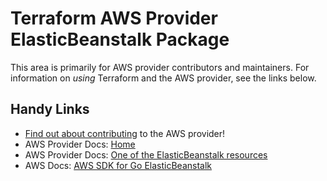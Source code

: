 # Terraform AWS Provider ElasticBeanstalk Package

This area is primarily for AWS provider contributors and maintainers. For information on _using_ Terraform and the AWS provider, see the links below.


## Handy Links

* [Find out about contributing](../../../docs/contributing) to the AWS provider!
* AWS Provider Docs: [Home](https://registry.terraform.io/providers/hashicorp/aws/latest/docs)
* AWS Provider Docs: [One of the ElasticBeanstalk resources](https://registry.terraform.io/providers/hashicorp/aws/latest/docs/resources/elastic_beanstalk_application)
* AWS Docs: [AWS SDK for Go ElasticBeanstalk](https://docs.aws.amazon.com/sdk-for-go/api/service/elasticbeanstalk/)
